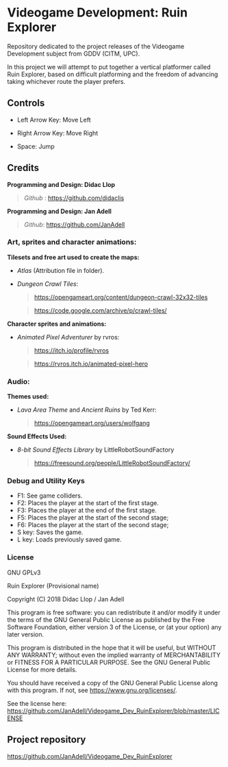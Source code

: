 # Videogame Development: Ruin Explorer
Repository dedicated to the project releases of the Videogame Development subject from GDDV (CITM, UPC).

In this project we will attempt to put together a vertical platformer called Ruin Explorer, based on difficult platforming and the freedom of advancing taking whichever route the player prefers.


## Controls

* Left Arrow Key: Move Left

* Right Arrow Key: Move Right

* Space: Jump



## Credits

**Programming and Design: Didac Llop**

> *Github* : https://github.com/didaclis

**Programming and Design: Jan Adell**

> *Github*: https://github.com/JanAdell


### Art, sprites and character animations:

**Tilesets and free art used to create the maps:**

* *Atlas* (Attribution file in folder).

* *Dungeon Crawl Tiles*:

  >https://opengameart.org/content/dungeon-crawl-32x32-tiles

	>https://code.google.com/archive/p/crawl-tiles/

**Character sprites and animations:**

* *Animated Pixel Adventurer* by rvros:

	> https://itch.io/profile/rvros

	> https://rvros.itch.io/animated-pixel-hero

### Audio:

**Themes used:**

* *Lava Area Theme* and *Ancient Ruins* by Ted Kerr: 

  > https://opengameart.org/users/wolfgang



**Sound Effects Used:**

* *8-bit Sound Effects Library* by LittleRobotSoundFactory

  > https://freesound.org/people/LittleRobotSoundFactory/




### Debug and Utility Keys
* F1: See game colliders.
* F2: Places the player at the start of the first stage.
* F3: Places the player at the end of the first stage.
* F5: Places the player at the start of the second stage;
* F6: Places the player at the start of the second stage;
* S key: Saves the game.
* L key: Loads previously saved game.

### License

GNU GPLv3

Ruin Explorer (Provisional name)

Copyright (C) 2018  Didac Llop / Jan Adell

This program is free software: you can redistribute it and/or modify
it under the terms of the GNU General Public License as published by
the Free Software Foundation, either version 3 of the License, or
(at your option) any later version.

This program is distributed in the hope that it will be useful,
but WITHOUT ANY WARRANTY; without even the implied warranty of
MERCHANTABILITY or FITNESS FOR A PARTICULAR PURPOSE.  See the
GNU General Public License for more details.

You should have received a copy of the GNU General Public License
along with this program.  If not, see <https://www.gnu.org/licenses/>.

See the license here: https://github.com/JanAdell/Videogame_Dev_RuinExplorer/blob/master/LICENSE


## Project repository

https://github.com/JanAdell/Videogame_Dev_RuinExplorer

